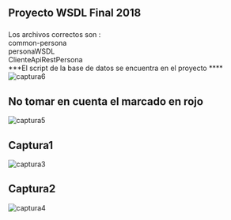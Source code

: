 ## Proyecto WSDL Final 2018
### 
Los archivos correctos son :\
common-persona\
personaWSDL\
ClienteApiRestPersona\
***El script de la base de datos se encuentra en el proyecto ****
![captura6](https://user-images.githubusercontent.com/5384490/50051384-d6eb5f00-00de-11e9-9c66-0beb88ed2977.PNG)

## No tomar en cuenta el marcado en rojo
![captura5](https://user-images.githubusercontent.com/5384490/50051363-8aa01f00-00de-11e9-9421-b95ca2fcd741.PNG)

###
## Captura1
![captura3](https://user-images.githubusercontent.com/5384490/50051264-dfdb3100-00dc-11e9-9454-0f55a2d2811d.PNG)
## Captura2
![captura4](https://user-images.githubusercontent.com/5384490/50051274-09945800-00dd-11e9-9cbc-1adb1f347ef1.PNG)
